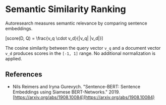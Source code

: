 # Semantic Similarity Ranking

Autoresearch measures semantic relevance by comparing sentence embeddings.

\[score(D, Q) = \frac{v_q \cdot v_d}{\|v_q\| \|v_d\|}\]

The cosine similarity between the query vector `v_q` and a document vector `v_d`
produces scores in the `[-1, 1]` range. No additional normalization is applied.

## References

- Nils Reimers and Iryna Gurevych. "Sentence-BERT: Sentence Embeddings using
  Siamese BERT-Networks." 2019. [https://arxiv.org/abs/1908.10084](https://arxiv.org/abs/1908.10084)
